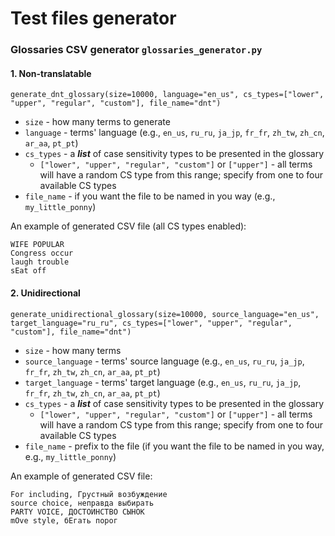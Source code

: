 # Test files generator

### Glossaries CSV generator `glossaries_generator.py`

#### 1. Non-translatable

```
generate_dnt_glossary(size=10000, language="en_us", cs_types=["lower", "upper", "regular", "custom"], file_name="dnt")
```
- `size` - how many terms to generate
- `language` - terms' language (e.g., `en_us`, `ru_ru`, `ja_jp`, `fr_fr`, `zh_tw`, `zh_cn`, `ar_aa`, `pt_pt`)
- `cs_types` - a ***list*** of case sensitivity types to be presented in the glossary
  - `["lower", "upper", "regular", "custom"]` or `["upper"]` - all terms will have a random CS type from this range;  specify from one to four available CS types
- `file_name` - if you want the file to be named in you way (e.g., `my_little_ponny`)

An example of generated CSV file (all CS types enabled):
```
WIFE POPULAR
Congress occur
laugh trouble
sEat off
```

#### 2. Unidirectional
```
generate_unidirectional_glossary(size=10000, source_language="en_us", target_language="ru_ru", cs_types=["lower", "upper", "regular", "custom"], file_name="dnt")
```
- `size` - how many terms
- `source_language` - terms' source language (e.g., `en_us`, `ru_ru`, `ja_jp`, `fr_fr`, `zh_tw`, `zh_cn`, `ar_aa`, `pt_pt`)
- `target_language` - terms' target language (e.g., `en_us`, `ru_ru`, `ja_jp`, `fr_fr`, `zh_tw`, `zh_cn`, `ar_aa`, `pt_pt`)
- `cs_types` - a ***list*** of case sensitivity types to be presented in the glossary
  - `["lower", "upper", "regular", "custom"]` or `["upper"]` - all terms will have a random CS type from this range;  specify from one to four available CS types
- `file_name` - prefix to the file (if you want the file to be named in you way, e.g., `my_little_ponny`)

An example of generated CSV file:
```
For including, Грустный возбуждение
source choice, неправда выбирать
PARTY VOICE, ДОСТОИНСТВО СЫНОК
mOve style, бЕгать порог
```
